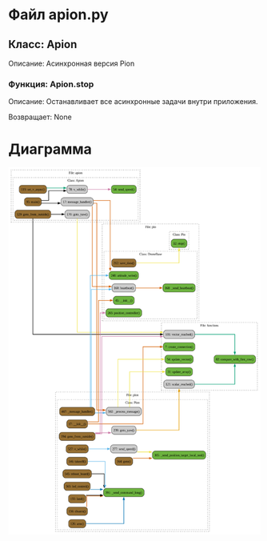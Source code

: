 # Файл apion.py

## Класс: Apion

Описание: Асинхронная версия Pion

### Функция: Apion.stop

Описание: Останавливает все асинхронные задачи внутри приложения.

Возвращает: None

# Диаграмма 
 ![Диаграмма потока](../img/apion.png)